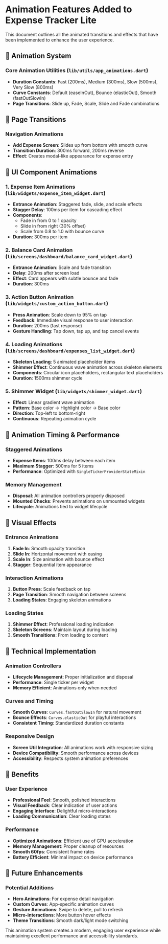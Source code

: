 # Animation Features Added to Expense Tracker Lite

This document outlines all the animated transitions and effects that have been implemented to enhance the user experience.

## 🎨 Animation System

### Core Animation Utilities (`lib/utils/app_animations.dart`)
- **Duration Constants**: Fast (200ms), Medium (300ms), Slow (500ms), Very Slow (800ms)
- **Curve Constants**: Default (easeInOut), Bounce (elasticOut), Smooth (fastOutSlowIn)
- **Page Transitions**: Slide up, Fade, Scale, Slide and Fade combinations

## 🚀 Page Transitions

### Navigation Animations
- **Add Expense Screen**: Slides up from bottom with smooth curve
- **Transition Duration**: 300ms forward, 200ms reverse
- **Effect**: Creates modal-like appearance for expense entry

## 📱 UI Component Animations

### 1. Expense Item Animations (`lib/widgets/expense_item_widget.dart`)
- **Entrance Animation**: Staggered fade, slide, and scale effects
- **Stagger Delay**: 100ms per item for cascading effect
- **Components**:
  - Fade in from 0 to 1 opacity
  - Slide in from right (30% offset)
  - Scale from 0.8 to 1.0 with bounce curve
- **Duration**: 300ms per item

### 2. Balance Card Animation (`lib/screens/dashboard/balance_card_widget.dart`)
- **Entrance Animation**: Scale and fade transition
- **Delay**: 200ms after screen load
- **Effect**: Card appears with subtle bounce and fade
- **Duration**: 300ms

### 3. Action Button Animation (`lib/widgets/custom_action_button.dart`)
- **Press Animation**: Scale down to 95% on tap
- **Feedback**: Immediate visual response to user interaction
- **Duration**: 200ms (fast response)
- **Gesture Handling**: Tap down, tap up, and tap cancel events

### 4. Loading Animations (`lib/screens/dashboard/expenses_list_widget.dart`)
- **Skeleton Loading**: 5 animated placeholder items
- **Shimmer Effect**: Continuous wave animation across skeleton elements
- **Components**: Circular icon placeholders, rectangular text placeholders
- **Duration**: 1500ms shimmer cycle

### 5. Shimmer Widget (`lib/widgets/shimmer_widget.dart`)
- **Effect**: Linear gradient wave animation
- **Pattern**: Base color → Highlight color → Base color
- **Direction**: Top-left to bottom-right
- **Continuous**: Repeating animation cycle

## 🎯 Animation Timing & Performance

### Staggered Animations
- **Expense Items**: 100ms delay between each item
- **Maximum Stagger**: 500ms for 5 items
- **Performance**: Optimized with `SingleTickerProviderStateMixin`

### Memory Management
- **Disposal**: All animation controllers properly disposed
- **Mounted Checks**: Prevents animations on unmounted widgets
- **Lifecycle**: Animations tied to widget lifecycle

## 🎨 Visual Effects

### Entrance Animations
1. **Fade In**: Smooth opacity transition
2. **Slide In**: Horizontal movement with easing
3. **Scale In**: Size animation with bounce effect
4. **Stagger**: Sequential item appearance

### Interaction Animations
1. **Button Press**: Scale feedback on tap
2. **Page Transition**: Smooth navigation between screens
3. **Loading States**: Engaging skeleton animations

### Loading States
1. **Shimmer Effect**: Professional loading indication
2. **Skeleton Screens**: Maintain layout during loading
3. **Smooth Transitions**: From loading to content

## 🔧 Technical Implementation

### Animation Controllers
- **Lifecycle Management**: Proper initialization and disposal
- **Performance**: Single ticker per widget
- **Memory Efficient**: Animations only when needed

### Curves and Timing
- **Smooth Curves**: `Curves.fastOutSlowIn` for natural movement
- **Bounce Effects**: `Curves.elasticOut` for playful interactions
- **Consistent Timing**: Standardized duration constants

### Responsive Design
- **Screen Util Integration**: All animations work with responsive sizing
- **Device Compatibility**: Smooth performance across devices
- **Accessibility**: Respects system animation preferences

## 🚀 Benefits

### User Experience
- **Professional Feel**: Smooth, polished interactions
- **Visual Feedback**: Clear indication of user actions
- **Engaging Interface**: Delightful micro-interactions
- **Loading Communication**: Clear loading states

### Performance
- **Optimized Animations**: Efficient use of GPU acceleration
- **Memory Management**: Proper cleanup of resources
- **Smooth 60fps**: Consistent frame rates
- **Battery Efficient**: Minimal impact on device performance

## 🎯 Future Enhancements

### Potential Additions
- **Hero Animations**: For expense detail navigation
- **Custom Curves**: App-specific animation curves
- **Gesture Animations**: Swipe to delete, pull to refresh
- **Micro-interactions**: More button hover effects
- **Theme Transitions**: Smooth dark/light mode switching

This animation system creates a modern, engaging user experience while maintaining excellent performance and accessibility standards. 